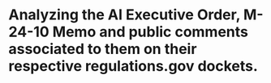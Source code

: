 # Analyzing the AI Executive Order, M-24-10 Memo and public comments associated to them on their respective regulations.gov dockets.

